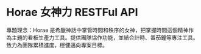 # Horae 女神力 RESTFul API

專題理念：Horae 是希臘神話中掌管時間和秩序的女神，把掌握時間這個精神作為主題的看板生產力工具。提供團隊協作功能，並結合計時、番茄鐘等專注工具。致力為團隊累積進度，穩健邁向專案目標。
